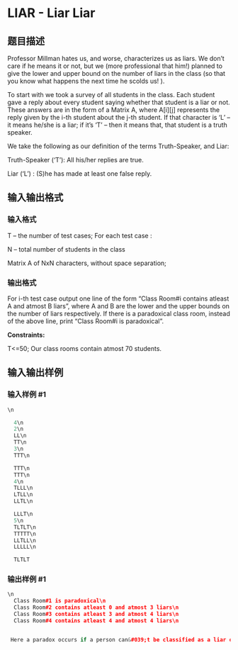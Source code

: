 # LIAR - Liar Liar

## 题目描述

Professor Millman hates us, and worse, characterizes us as liars. We don’t care if he means it or not, but we (more professional that him!) planned to give the lower and upper bound on the number of liars in the class (so that you know what happens the next time he scolds us! ).

To start with we took a survey of all students in the class. Each student gave a reply about every student saying whether that student is a liar or not. These answers are in the form of a Matrix A, where A\[i\]\[j\] represents the reply given by the i-th student about the j-th student. If that character is ‘L’ – it means he/she is a liar; if it’s ‘T’ – then it means that, that student is a truth speaker.

We take the following as our definition of the terms Truth-Speaker, and Liar:

Truth-Speaker (‘T’): All his/her replies are true.

Liar (‘L’) : (S)he has made at least one false reply.

## 输入输出格式

### 输入格式

 T – the number of test cases; For each test case :

N – total number of students in the class

Matrix A of NxN characters, without space separation;

### 输出格式

For i-th test case output one line of the form “Class Room#i contains atleast A and atmost B liars”, where A and B are the lower and the upper bounds on the number of liars respectively. If there is a paradoxical class room, instead of the above line, print “Class Room#i is paradoxical”.

**Constraints:**

T<=50; Our class rooms contain atmost 70 students.

## 输入输出样例

### 输入样例 #1

```cpp
\n

  4\n
  2\n
  LL\n
  TT\n
  3\n
  TTT\n

  TTT\n
  TTT\n
  4\n
  TLLL\n
  LTLL\n
  LLTL\n

  LLLT\n
  5\n
  TLTLT\n
  TTTTT\n
  LLTLL\n
  LLLLL\n

  TLTLT
```


### 输出样例 #1

```cpp
\n
  Class Room#1 is paradoxical\n
  Class Room#2 contains atleast 0 and atmost 3 liars\n
  Class Room#3 contains atleast 3 and atmost 4 liars\n
  Class Room#4 contains atleast 4 and atmost 4 liars\n


 Here a paradox occurs if a person can&#039;t be classified as a liar or a truth-speaker.\n
```


